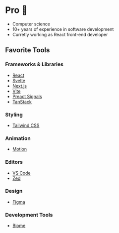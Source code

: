 # Pro 🫧

- Computer science
- 10+ years of experience in software development
- Curretly working as React front-end developer

## **Favorite Tools**

### **Frameworks & Libraries**
- [React](https://react.dev/)
- [Svelte](https://svelte.dev/)
- [Next.js](https://nextjs.org/)
- [Vite](https://vite.dev/)
- [Preact Signals](https://preactjs.com/guide/v10/signals/)
- [TanStack](https://tanstack.com/)

### **Styling**
- [Tailwind CSS](https://tailwindcss.com/)

### **Animation**
- [Motion](https://motion.dev/)

### **Editors**
- [VS Code](https://code.visualstudio.com/)
- [Zed](https://zed.dev/)

### **Design**
- [Figma](https://www.figma.com/)

### **Development Tools**
- [Biome](https://biomejs.dev/)
 